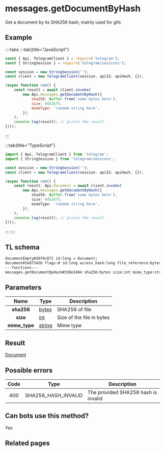 # messages.getDocumentByHash

Get a document by its SHA256 hash, mainly used for gifs

## Example

::::tabs
:::tab{title="JavaScript"}

```js
const { Api, TelegramClient } = require('telegram');
const { StringSession } = require('telegram/sessions');

const session = new StringSession('');
const client = new TelegramClient(session, apiId, apiHash, {});

(async function run() {
    const result = await client.invoke(
        new Api.messages.getDocumentByHash({
            sha256: Buffer.from('some bytes here'),
            size: 9452675,
            mimeType: 'random string here',
        }),
    );
    console.log(result); // prints the result
})();
```

:::

:::tab{title="TypeScript"}

```ts
import { Api, TelegramClient } from 'telegram';
import { StringSession } from 'telegram/sessions';

const session = new StringSession('');
const client = new TelegramClient(session, apiId, apiHash, {});

(async function run() {
    const result: Api.Document = await client.invoke(
        new Api.messages.getDocumentByHash({
            sha256: Buffer.from('some bytes here'),
            size: 9452675,
            mimeType: 'random string here',
        }),
    );
    console.log(result); // prints the result
})();
```

:::
::::

## TL schema

```txt
documentEmpty#36f8c871 id:long = Document;
document#1e87342b flags:# id:long access_hash:long file_reference:bytes date:int mime_type:string size:int thumbs:flags.0?Vector<PhotoSize> video_thumbs:flags.1?Vector<VideoSize> dc_id:int attributes:Vector<DocumentAttribute> = Document;
---functions---
messages.getDocumentByHash#338e2464 sha256:bytes size:int mime_type:string = Document;
```

## Parameters

|     Name      | Type                                            | Description               |
| :-----------: | ----------------------------------------------- | ------------------------- |
|  **sha256**   | [bytes](https://core.telegram.org/type/bytes)   | SHA256 of file            |
|   **size**    | [int](https://core.telegram.org/type/int)       | Size of the file in bytes |
| **mime_type** | [string](https://core.telegram.org/type/string) | Mime type                 |

## Result

[Document](https://core.telegram.org/type/Document)

## Possible errors

| Code | Type                | Description                         |
| :--: | ------------------- | ----------------------------------- |
| 400  | SHA256_HASH_INVALID | The provided SHA256 hash is invalid |

## Can bots use this method?

Yes

## Related pages
